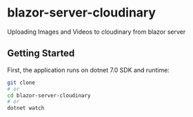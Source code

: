 # blazor-server-cloudinary
Uploading Images and Videos to cloudinary from blazor server
## Getting Started

First, the application runs on dotnet 7.0 SDK and runtime:

```bash
git clone 
# or
cd blazor-server-cloudinary
# or
dotnet watch
```
